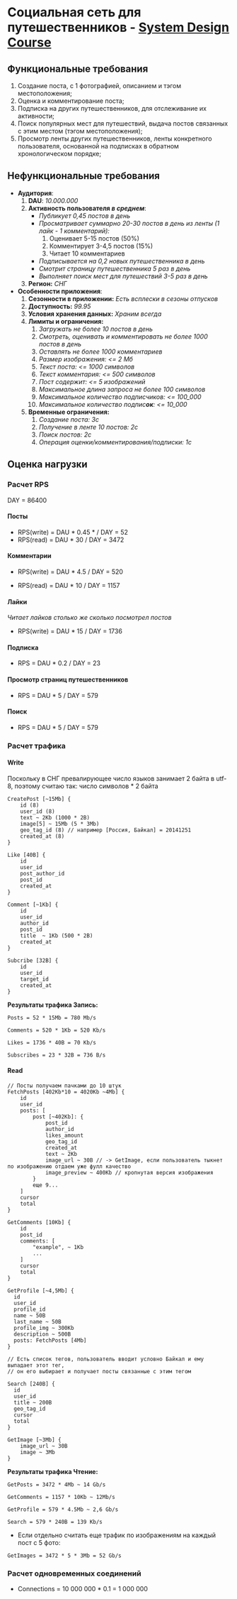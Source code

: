 # Cоциальная сеть для путешественников - [System Design Course](https://balun.courses/courses/system_design)

## Функциональные требования
  1. Создание поста, с 1 фотографией, описанием и тэгом местоположения;
  2. Оценка и комментирование поста; 
  3. Подписка на других путешественников, для отслеживание их активности;
  4. Поиск популярных мест для путешествий, выдача постов связанных с этим местом (тэгом местоположения);
  5. Просмотр ленты других путешественников, ленты конкретного пользователя, основанной на подписках в обратном хронологическом порядке;

## Нефункциональные требования
  - **Аудитория**:
    1. **DAU**: *10.000.000*
    2. **Активность пользователя *в среднем***:
        - *Публикует 0,45 постов в день*
        - *Просматривает суммарно 20-30 постов в день из ленты (1 лайк - 1 комментарий):*
          1. Оценивает 5-15 постов (50%)
          2. Комментирует 3-4,5 постов (15%)
          3. Читает 10 комментариев
        - *Подписывается на 0,2 новых путешественника в день*
        - *Смотрит страницу путешественника 5 раз в день*
        - *Выполняет поиск мест для путешествий 3-5 раз в день*
    3. **Регион:** *СНГ*
  - **Особенности приложения**:
    1. **Сезонности в приложении:** *Есть всплески в сезоны отпусков*
    2. **Доступность:** *99.95*
    3. **Условия хранения данных:** *Храним всегда*
    4. **Лимиты и ограничения:**
       1. *Загружать не более 10 постов в день*
       2. *Смотреть, оценивать и комментировать не более 1000 постов в день*
       3. *Оставлять не более 1000 комментариев*
       4. *Размер изображения: <= 2 Мб*
       5. *Текст поста: <= 1000 символов*
       6. *Текст комментария: <= 500 символов*
       7. *Пост содержит: <= 5 изображений*
       8. *Максимальное длина запроса не более 100 символов*
       9. *Максимальное количество подписчиков: <= 100_000*
       10. *Максимальное количество подпис**ок**: <= 10_000*
    5. **Временные ограничения:**
       1. *Создание поста: 3с*
       2. *Получение в ленте 10 постов: 2с*
       4. *Поиск постов: 2с*
       3. *Операция оценки/комментирования/подписки: 1с*

## Оценка нагрузки

### Расчет RPS

DAY = 86400

#### Посты
- RPS(write) = DAU * 0.45 * / DAY = 52
- RPS(read) = DAU * 30 / DAY = 3472

#### Комментарии
- RPS(write) = DAU * 4.5 / DAY = 520

- RPS(read) = DAU * 10 / DAY = 1157

#### Лайки
*Читает лайков столько же сколько посмотрел постов*

- RPS(write) = DAU * 15 / DAY = 1736 

#### Подписка
- RPS = DAU * 0.2 / DAY = 23

#### Просмотр страниц путешественников
- RPS = DAU * 5 / DAY = 579

#### Поиск
- RPS = DAU * 5 / DAY = 579

### Расчет трафика
#### Write

Поскольку в СНГ превалирующее число языков занимает 2 байта в utf-8, поэтому считаю так: число символов * 2 байта

```
CreatePost [~15Mb] {
    id (8)
    user_id (8) 
    text ~ 2Kb (1000 * 2B)
    image[5] ~ 15Mb (5 * 3Mb)
    geo_tag_id (8) // например [Россия, Байкал] = 20141251
    created_at (8)
}

Like [40B] {
    id
    user_id
    post_author_id
    post_id
    created_at
}

Comment [~1Kb] {
    id
    user_id
    author_id
    post_id 
    title  ~ 1Kb (500 * 2B)
    created_at
}

Subcribe [32B] {
    id
    user_id
    target_id
    created_at
}
```
**Результаты трафика Запись:**

`Posts = 52 * 15Mb = 780 Mb/s`

`Comments = 520 * 1Kb = 520 Kb/s`

`Likes = 1736 * 40B = 70 Kb/s`

`Subscribes = 23 * 32B = 736 B/s`

#### Read

```
// Посты получаем пачками до 10 штук
FetchPosts [402Kb*10 = 4020Kb ~4Mb] {
    id
    user_id
    posts: [
        post [~402Kb]: {
            post_id
            author_id
            likes_amount
            geo_tag_id
            created_at
            text ~ 2Kb
            image_url ~ 30B // -> GetImage, если пользователь тыкнет по изображению отдаем уже фулл качество
            image_preview ~ 400Kb // кропнутая версия изображения
        }
        еще 9...
    ]
    cursor
    total
}

GetComments [10Kb] {
    id
    post_id
    comments: [
        "example", ~ 1Kb
        ...
    ]
    cursor
    total
}

GetProfile [~4,5Mb] {
  id
  user_id
  profile_id
  name ~ 50B
  last_name ~ 50B
  profile_img ~ 300Kb
  description ~ 500B
  posts: FetchPosts [4Mb]
}

// Есть список тегов, пользователь вводит условно Байкал и ему выпадает этот тег,
// он его выбирает и получает посты связанные с этим тегом

Search [240B] {
  id
  user_id
  title ~ 200B
  geo_tag_id
  cursor
  total
}

GetImage [~3Mb] {
    image_url ~ 30B
    image ~ 3Mb
}
```
**Результаты трафика Чтение:**

`GetPosts = 3472 * 4Mb ~ 14 Gb/s`

`GetComments = 1157 * 10Kb ~ 12Mb/s`

`GetProfile = 579 * 4.5Mb ~ 2,6 Gb/s`

`Search = 579 * 240B = 139 Kb/s`

- Если отдельно считать еще трафик по изображениям на каждый пост с 5 фото:

`GetImages = 3472 * 5 * 3Mb = 52 Gb/s`

### Расчет одновременных соединений

- Connections = 10 000 000 \* 0.1 = 1 000 000